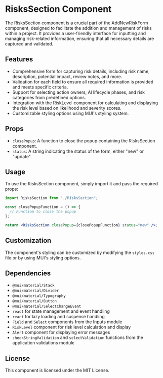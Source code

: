 # RisksSection Component

The RisksSection component is a crucial part of the AddNewRiskForm component, designed to facilitate the addition and management of risks within a project. It provides a user-friendly interface for inputting and managing risk-related information, ensuring that all necessary details are captured and validated.

## Features

- Comprehensive form for capturing risk details, including risk name, description, potential impact, review notes, and more.
- Validation for each field to ensure all required information is provided and meets specific criteria.
- Support for selecting action owners, AI lifecycle phases, and risk categories from predefined options.
- Integration with the RiskLevel component for calculating and displaying the risk level based on likelihood and severity scores.
- Customizable styling options using MUI's styling system.

## Props

- `closePopup`: A function to close the popup containing the RisksSection component.
- `status`: A string indicating the status of the form, either "new" or "update".

## Usage

To use the RisksSection component, simply import it and pass the required props:

```jsx
import RisksSection from "./RisksSection";

const closePopupFunction = () => {
  // Function to close the popup
};

return <RisksSection closePopup={closePopupFunction} status="new" />;
```

## Customization

The component's styling can be customized by modifying the `styles.css` file or by using MUI's styling options.

## Dependencies

- `@mui/material/Stack`
- `@mui/material/Divider`
- `@mui/material/Typography`
- `@mui/material/Button`
- `@mui/material/SelectChangeEvent`
- `react` for state management and event handling
- `react` for lazy loading and suspense handling
- `Field` and `Select` components from the Inputs module
- `RiskLevel` component for risk level calculation and display
- `Alert` component for displaying error messages
- `checkStringValidation` and `selectValidation` functions from the application validations module

## License

This component is licensed under the MIT License.
